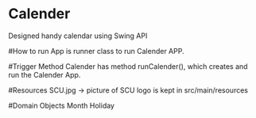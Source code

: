 # Calender
Designed handy calendar using Swing API 

#How to run 
App is runner class to run Calender APP.

#Trigger Method
Calender has method runCalender(), which creates and run the Calender App.

#Resources
SCU.jpg -> picture of SCU logo is kept in src/main/resources

#Domain Objects
Month
Holiday
